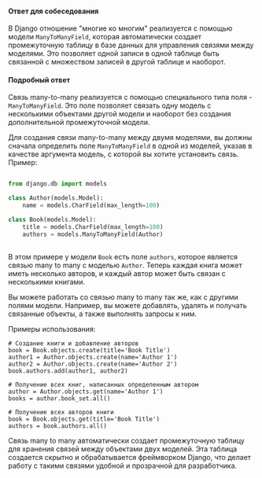 
#### Ответ для собеседования

В Django отношение "многие ко многим" реализуется с помощью модели `ManyToManyField`, которая автоматически создает промежуточную таблицу в базе данных для управления связями между моделями. Это позволяет одной записи в одной таблице быть связанной с множеством записей в другой таблице и наоборот.

#### Подробный ответ

Связь many-to-many реализуется с помощью специального типа поля - `ManyToManyField`. Это поле позволяет связать одну модель с несколькими объектами другой модели и наоборот без создания дополнительной промежуточной модели.

Для создания связи many-to-many между двумя моделями, вы должны сначала определить поле `ManyToManyField` в одной из моделей, указав в качестве аргумента модель, с которой вы хотите установить связь. Пример:

```python

from django.db import models

class Author(models.Model):
    name = models.CharField(max_length=100)

class Book(models.Model):
    title = models.CharField(max_length=100)
    authors = models.ManyToManyField(Author)
    
```

В этом примере у модели `Book` есть поле `authors`, которое является связью many to many с моделью `Author`. Теперь каждая книга может иметь несколько авторов, и каждый автор может быть связан с несколькими книгами.

Вы можете работать со связью many to many так же, как с другими полями модели. Например, вы можете добавлять, удалять и получать связанные объекты, а также выполнять запросы к ним.

Примеры использования:

```
# Создание книги и добавление авторов
book = Book.objects.create(title='Book Title')
author1 = Author.objects.create(name='Author 1')
author2 = Author.objects.create(name='Author 2')
book.authors.add(author1, author2)

# Получение всех книг, написанных определенным автором
author = Author.objects.get(name='Author 1')
books = author.book_set.all()

# Получение всех авторов книги
book = Book.objects.get(title='Book Title')
authors = book.authors.all()
```

Связь many to many автоматически создает промежуточную таблицу для хранения связей между объектами двух моделей. Эта таблица создается скрытно и обрабатывается фреймворком Django, что делает работу с такими связями удобной и прозрачной для разработчика.